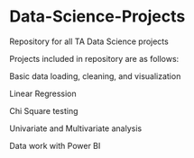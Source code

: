 # Data-Science-Projects
Repository for all TA Data Science projects

Projects included in repository are as follows:

Basic data loading, cleaning, and visualization

Linear Regression

Chi Square testing

Univariate and Multivariate analysis

Data work with Power BI
